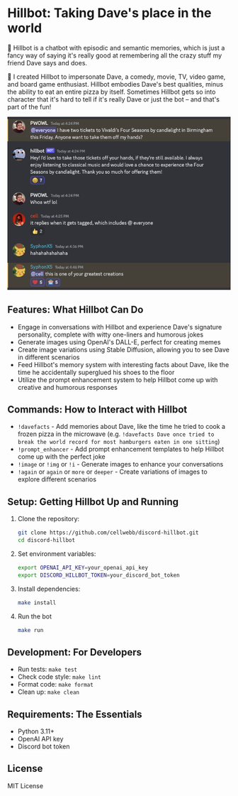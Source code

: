 # Hillbot: Taking Dave's place in the world

:brain: Hillbot is a chatbot with episodic and semantic memories, which is just a fancy way of saying it's really good at remembering all the crazy stuff my friend Dave says and does.

:robot: I created Hillbot to impersonate Dave, a comedy, movie, TV, video game, and board game enthusiast. Hillbot embodies Dave's best qualities, minus the ability to eat an entire pizza by itself. Sometimes Hillbot gets so into character that it's hard to tell if it's really Dave or just the bot – and that's part of the fun!

![Image](assets/Screenshot.png)

## Features: What Hillbot Can Do

- Engage in conversations with Hillbot and experience Dave's signature personality, complete with witty one-liners and humorous jokes
- Generate images using OpenAI's DALL-E, perfect for creating memes
- Create image variations using Stable Diffusion, allowing you to see Dave in different scenarios
- Feed Hillbot's memory system with interesting facts about Dave, like the time he accidentally superglued his shoes to the floor
- Utilize the prompt enhancement system to help Hillbot come up with creative and humorous responses

## Commands: How to Interact with Hillbot

- `!davefacts` - Add memories about Dave, like the time he tried to cook a frozen pizza in the microwave (e.g. `!davefacts Dave once tried to break the world record for most hamburgers eaten in one sitting`)
- `!prompt_enhancer` - Add prompt enhancement templates to help Hillbot come up with the perfect joke
- `!image` or `!img` or `!i` - Generate images to enhance your conversations
- `!again` or `again` or `more` or `deeper` - Create variations of images to explore different scenarios

## Setup: Getting Hillbot Up and Running

1. Clone the repository:

   ```bash
   git clone https://github.com/cellwebb/discord-hillbot.git
   cd discord-hillbot
   ```

2. Set environment variables:

   ```bash
   export OPENAI_API_KEY=your_openai_api_key
   export DISCORD_HILLBOT_TOKEN=your_discord_bot_token
   ```

3. Install dependencies:

   ```bash
   make install
   ```

4. Run the bot

   ```bash
   make run
   ```

## Development: For Developers

- Run tests: `make test`
- Check code style: `make lint`
- Format code: `make format`
- Clean up: `make clean`

## Requirements: The Essentials

- Python 3.11+
- OpenAI API key
- Discord bot token

## License

MIT License

